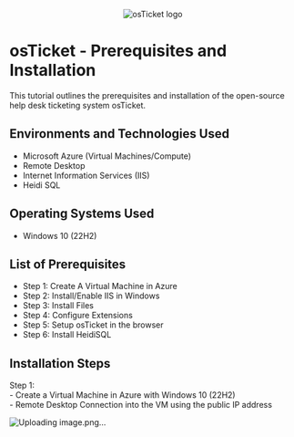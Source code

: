 <p align="center">
<img src="https://i.imgur.com/Clzj7Xs.png" alt="osTicket logo"/>
</p>

<h1>osTicket - Prerequisites and Installation</h1>
This tutorial outlines the prerequisites and installation of the open-source help desk ticketing system osTicket.<br />


<h2>Environments and Technologies Used</h2>

- Microsoft Azure (Virtual Machines/Compute)
- Remote Desktop
- Internet Information Services (IIS)
- Heidi SQL

<h2>Operating Systems Used </h2>

- Windows 10</b> (22H2)

<h2>List of Prerequisites</h2>

- Step 1: Create A Virtual Machine in Azure
- Step 2: Install/Enable IIS in Windows 
- Step 3: Install Files
- Step 4: Configure Extensions
- Step 5: Setup osTicket in the browser
- Step 6: Install HeidiSQL

<h2>Installation Steps</h2>

Step 1: 
<br> - Create a Virtual Machine in Azure with Windows 10 (22H2)
<br> - Remote Desktop Connection into the VM using the public IP address

![Uploading image.png…]()

